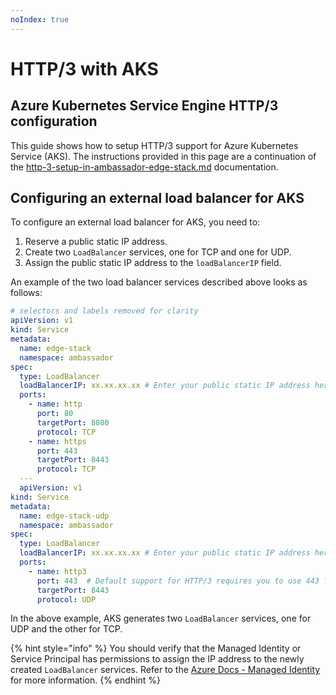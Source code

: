 ```yaml
---
noIndex: true
---
```


# HTTP/3 with AKS

## Azure Kubernetes Service Engine HTTP/3 configuration

This guide shows how to setup HTTP/3 support for Azure Kubernetes Service (AKS). The instructions provided in this page are a continuation of the [http-3-setup-in-ambassador-edge-stack.md](http-3-setup-in-ambassador-edge-stack.md "mention") documentation.

## Configuring an external load balancer for AKS

To configure an external load balancer for AKS, you need to:

1. Reserve a public static IP address.
2. Create two `LoadBalancer` services, one for TCP and one for UDP.
3. Assign the public static IP address to the `loadBalancerIP` field.

An example of the two load balancer services described above looks as follows:

```yaml
# selectors and labels removed for clarity
apiVersion: v1
kind: Service
metadata:
  name: edge-stack
  namespace: ambassador
spec:
  type: LoadBalancer
  loadBalancerIP: xx.xx.xx.xx # Enter your public static IP address here.
  ports:
    - name: http
      port: 80
      targetPort: 8080
      protocol: TCP
    - name: https
      port: 443
      targetPort: 8443
      protocol: TCP
  ---
  apiVersion: v1
kind: Service
metadata:
  name: edge-stack-udp
  namespace: ambassador
spec:
  type: LoadBalancer
  loadBalancerIP: xx.xx.xx.xx # Enter your public static IP address here.
  ports:
    - name: http3
      port: 443  # Default support for HTTP/3 requires you to use 443 for the external client-facing port.
      targetPort: 8443
      protocol: UDP

```

In the above example, AKS generates two `LoadBalancer` services, one for UDP and the other for TCP.

{% hint style="info" %}
You should verify that the Managed Identity or Service Principal has permissions to assign the IP address to the newly created `LoadBalancer` services. Refer to the [Azure Docs - Managed Identity](https://docs.microsoft.com/en-us/azure/aks/use-managed-identity) for more information.
{% endhint %}
